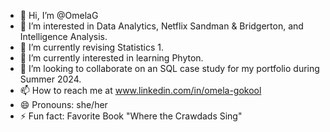 - 👋 Hi, I’m @OmelaG
- 👀 I’m interested in Data Analytics, Netflix Sandman & Bridgerton, and Intelligence Analysis.
- 🌱 I’m currently revising Statistics 1.
- 🌱 I’m currently interested in learning Phyton.
- 💞️ I’m looking to collaborate on an SQL case study for my portfolio during Summer 2024.
- 📫 How to reach me at www.linkedin.com/in/omela-gokool
- 😄 Pronouns: she/her
- ⚡ Fun fact: Favorite Book "Where the Crawdads Sing"

<!---
OmelaG/OmelaG is a ✨ special ✨ repository because its `README.md` (this file) appears on your GitHub profile.
You can click the Preview link to take a look at your changes.
--->
